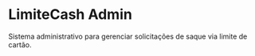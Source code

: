 # LimiteCash Admin

Sistema administrativo para gerenciar solicitações de saque via limite de cartão.